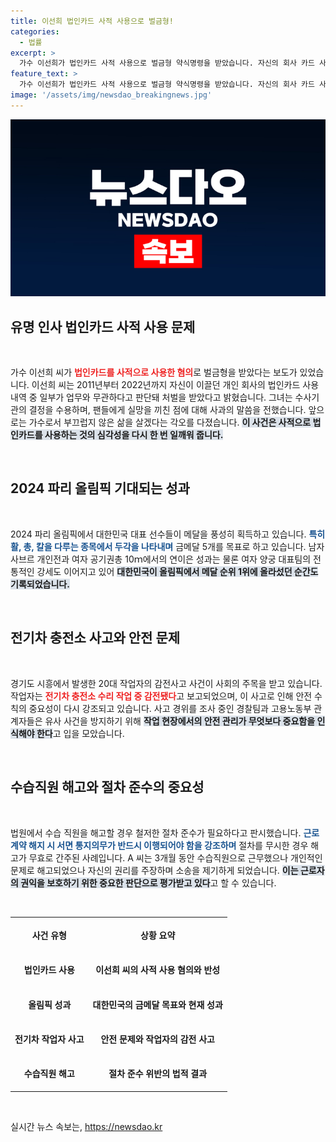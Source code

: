 ```yaml
---
title: 이선희 법인카드 사적 사용으로 벌금형!
categories:
  - 법률
excerpt: >
  가수 이선희가 법인카드 사적 사용으로 벌금형 약식명령을 받았습니다. 자신의 회사 카드 사용 내역을 두고 반성하며 팬들에게 사과의 뜻을 전한 그녀의 이야기가 화제가 되고 있습니다.
feature_text: >
  가수 이선희가 법인카드 사적 사용으로 벌금형 약식명령을 받았습니다. 자신의 회사 카드 사용 내역을 두고 반성하며 팬들에게 사과의 뜻을 전한 그녀의 이야기가 화제가 되고 있습니다.
image: '/assets/img/newsdao_breakingnews.jpg'
---
```


<p><img src="/assets/img/newsdao_breakingnews.jpg" alt="firstkoreanews 속보" /></p>

<h2 data-ke-size="size26">유명 인사 법인카드 사적 사용 문제</h2>

<p data-ke-size="size16">&nbsp;</p>

<p>가수 이선희 씨가 <b><span style="color: #ee2323;">법인카드를 사적으로 사용한 혐의</span></b>로 벌금형을 받았다는 보도가 있었습니다. 이선희 씨는 2011년부터 2022년까지 자신이 이끌던 개인 회사의 법인카드 사용 내역 중 일부가 업무와 무관하다고 판단돼 처벌을 받았다고 밝혔습니다. 그녀는 수사기관의 결정을 수용하며, 팬들에게 실망을 끼친 점에 대해 사과의 말씀을 전했습니다. 앞으로는 가수로서 부끄럽지 않은 삶을 살겠다는 각오를 다졌습니다. <b><span style="background-color: #21538527;">이 사건은 사적으로 법인카드를 사용하는 것의 심각성을 다시 한 번 일깨워 줍니다.</span></b> </p>

<p data-ke-size="size16">&nbsp;</p>

<h2 data-ke-size="size26">2024 파리 올림픽 기대되는 성과</h2>

<p data-ke-size="size16">&nbsp;</p>

<p>2024 파리 올림픽에서 대한민국 대표 선수들이 메달을 풍성히 획득하고 있습니다. <b><span style="color: #1a5490;">특히 활, 총, 칼을 다루는 종목에서 두각을 나타내며</span></b> 금메달 5개를 목표로 하고 있습니다. 남자 사브르 개인전과 여자 공기권총 10ｍ에서의 연이은 성과는 물론 여자 양궁 대표팀의 전통적인 강세도 이어지고 있어 <b><span style="background-color: #21538527;">대한민국이 올림픽에서 메달 순위 1위에 올라섰던 순간도 기록되었습니다.</span></b> </p>

<p data-ke-size="size16">&nbsp;</p>

<h2 data-ke-size="size26">전기차 충전소 사고와 안전 문제</h2>

<p data-ke-size="size16">&nbsp;</p>

<p>경기도 시흥에서 발생한 20대 작업자의 감전사고 사건이 사회의 주목을 받고 있습니다. 작업자는 <b><span style="color: #ee2323;">전기차 충전소 수리 작업 중 감전됐다</span></b>고 보고되었으며, 이 사고로 인해 안전 수칙의 중요성이 다시 강조되고 있습니다. 사고 경위를 조사 중인 경찰팀과 고용노동부 관계자들은 유사 사건을 방지하기 위해 <b><span style="background-color: #21538527;">작업 현장에서의 안전 관리가 무엇보다 중요함을 인식해야 한다</span></b>고 입을 모았습니다. </p>

<p data-ke-size="size16">&nbsp;</p>

<h2 data-ke-size="size26">수습직원 해고와 절차 준수의 중요성</h2>

<p data-ke-size="size16">&nbsp;</p>

<p>법원에서 수습 직원을 해고할 경우 철저한 절차 준수가 필요하다고 판시했습니다. <b><span style="color: #1a5490;">근로계약 해지 시 서면 통지의무가 반드시 이행되어야 함을 강조하며</span></b> 절차를 무시한 경우 해고가 무효로 간주된 사례입니다. A 씨는 3개월 동안 수습직원으로 근무했으나 개인적인 문제로 해고되었으나 자신의 권리를 주장하며 소송을 제기하게 되었습니다. <b><span style="background-color: #21538527;">이는 근로자의 권익을 보호하기 위한 중요한 판단으로 평가받고 있다</span></b>고 할 수 있습니다. </p>

<p data-ke-size="size16">&nbsp;</p>

<table style="width: 100%;">
<tr>
    <th style="text-align: center; height: 50px;"><b>사건 유형</b></th>
    <th style="text-align: center; height: 50px;"><b>상황 요약</b></th>
</tr>
<tr>
    <td style="text-align: center; height: 50px;"><b>법인카드 사용</b></td>
    <td style="text-align: center; height: 50px;"><b>이선희 씨의 사적 사용 혐의와 반성</b></td>
</tr>
<tr>
    <td style="text-align: center; height: 50px;"><b>올림픽 성과</b></td>
    <td style="text-align: center; height: 50px;"><b>대한민국의 금메달 목표와 현재 성과</b></td>
</tr>
<tr>
    <td style="text-align: center; height: 50px;"><b>전기차 작업자 사고</b></td>
    <td style="text-align: center; height: 50px;"><b>안전 문제와 작업자의 감전 사고</b></td>
</tr>
<tr>
    <td style="text-align: center; height: 50px;"><b>수습직원 해고</b></td>
    <td style="text-align: center; height: 50px;"><b>절차 준수 위반의 법적 결과</b></td>
</tr>
</table>

<p data-ke-size="size16">&nbsp;</p>
실시간 뉴스 속보는, <a href="https://newsdao.kr" rel="dofollow">https://newsdao.kr</a>


